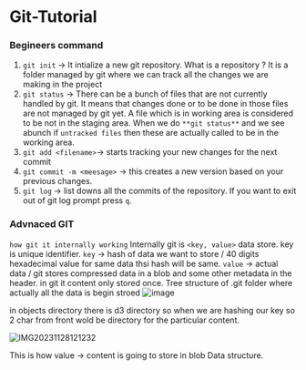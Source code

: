 # Git-Tutorial
### Begineers command
1. `git init` -> It intialize a new git repository. What is a repository ?
            It is a folder managed by git where we can track all the changes we are making in the project
2. `git status` ->  There can be a bunch of files that are not currently handled by git. 
            It means that changes done or to be done in those files are not managed by git yet. A file 
            which is in working area is considered to be not in the staging area. When we do `**git status**`
            and we see abunch if `untracked files` then these are actually called to be in the working area.
3. `git add <filename>`-> starts tracking your new changes for the next commit
4. `git commit -m <meesage>` -> this creates a new version based on your previous changes.
5. `git log` -> list downs all the commits of the repository. If you want to exit out of git log prompt
            press `q`.



### Advnaced GIT
`how git it internally working`
Internally git is `<key, value>` data store.
key is unique identifier.
`key` -> hash of data we want to store / 40 digits hexadecimal value for same data thsi hash will be same. 
`value` -> actual data / git stores compressed data in a blob and some other metadata in the header.
in git it content only stored once.
Tree structure of .git folder where actually all the data is begin stroed
![image](https://github.com/harsh123-baba/Git-Tutorial/assets/64320530/5b24738b-d32d-443b-8680-edb323a5e4a6)

in objects directory there is d3 directory so when we are hashing our key so 2 char from front wold be directory for the particular content.

![IMG20231128121232](https://github.com/harsh123-baba/Git-Tutorial/assets/64320530/2191e531-f206-4edd-aca7-cd82439ef561)

This is how value -> content is going to store in blob Data structure.





